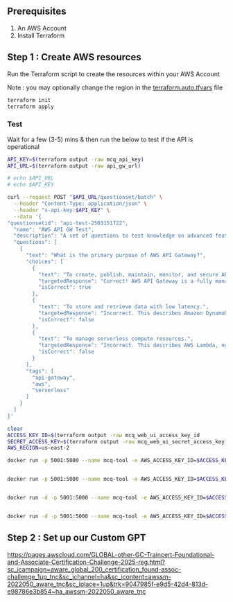 
## Prerequisites

1. An AWS Account 
2. Install Terraform 

## Step 1 : Create AWS resources

Run the Terraform script to create the resources within your AWS Account

Note : you may optionally change the region in the [terraform.auto.tfvars](./terraform.auto.tfvars) file 

```sh
terraform init
terraform apply
```

### Test

Wait for a few (3-5) mins & then run the below to test if the API is operational

```sh
API_KEY=$(terraform output -raw mcq_api_key)
API_URL=$(terraform output -raw api_gw_url)

# echo $API_URL
# echo $API_KEY

curl --request POST "$API_URL/questionset/batch" \
  --header "Content-Type: application/json" \
  --header "x-api-key:$API_KEY" \
  --data '{
"questionsetid": "api-test-2503151722",
  "name": "AWS API GW Test",
  "description": "A set of questions to test knowledge on advanced features and use cases of AWS API Gateway.",
  "questions": [    
    {
      "text": "What is the primary purpose of AWS API Gateway?",
      "choices": [
        {
          "text": "To create, publish, maintain, monitor, and secure APIs at any scale.",
          "targetedResponse": "Correct! AWS API Gateway is a fully managed service that makes it easy to create and manage APIs.",
          "isCorrect": true
        },
        {
          "text": "To store and retrieve data with low latency.",
          "targetedResponse": "Incorrect. This describes Amazon DynamoDB, not API Gateway.",
          "isCorrect": false
        },
        {
          "text": "To manage serverless compute resources.",
          "targetedResponse": "Incorrect. This describes AWS Lambda, not API Gateway.",
          "isCorrect": false
        }
      ],
      "tags": [
        "api-gateway",
        "aws",
        "serverless"
      ]
    }
  ]
}'
```

```sh
clear
ACCESS_KEY_ID=$(terraform output -raw mcq_web_ui_access_key_id
SECRET_ACCESS_KEY=$(terraform output -raw mcq_web_ui_secret_access_key)
AWS_REGION=us-east-2

docker run -p 5001:5000 --name mcq-tool -e AWS_ACCESS_KEY_ID=$ACCESS_KEY_ID -e AWS_SECRET_ACCESS_KEY=$SECRET_ACCESS_KEY -e AWS_REGION=$AWS_REGION sagarmhatre/mcquery:1.9


docker run -p 5001:5000 --name mcq-tool -e AWS_ACCESS_KEY_ID=$ACCESS_KEY_ID -e AWS_SECRET_ACCESS_KEY=$SECRET_ACCESS_KEY -e AWS_REGION=$AWS_REGION sagarmhatre/mcquery:1.9


docker run -d -p 5001:5000 --name mcq-tool -e AWS_ACCESS_KEY_ID=$ACCESS_KEY_ID -e AWS_SECRET_ACCESS_KEY=$SECRET_ACCESS_KEY -e AWS_REGION=$AWS_REGION sagarmhatre/mcquery:1.9


docker run -d -p 5001:5000 --name mcq-tool -e AWS_ACCESS_KEY_ID=$ACCESS_KEY_ID -e AWS_SECRET_ACCESS_KEY=$SECRET_ACCESS_KEY -e AWS_REGION=$AWS_REGION sagarmhatre/mcquery:1.9


```

## Step 2 : Set up our Custom GPT 


https://pages.awscloud.com/GLOBAL-other-GC-Traincert-Foundational-and-Associate-Certification-Challenge-2025-reg.html?sc_icampaign=aware_global_200_certification_found-assoc-challenge_1up_tnc&sc_ichannel=ha&sc_icontent=awssm-2022050_aware_tnc&sc_iplace=1up&trk=9047985f-e9d5-42d4-813d-e98786e3b854~ha_awssm-2022050_aware_tnc